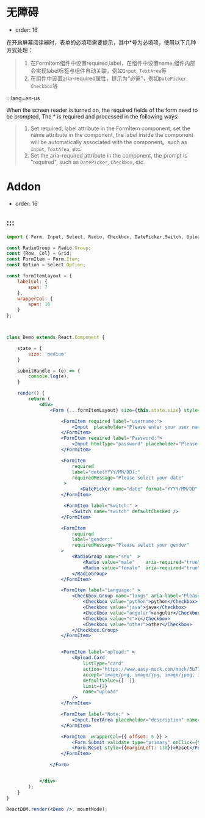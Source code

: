 # 无障碍

- order: 16

在开启屏幕阅读器时，表单的必填项需要提示，其中*号为必填项，使用以下几种方式处理： 
> 1. 在FormItem组件中设置required,label，在组件中设置name,组件内部会实现label标签与组件自动关联，例如`Input`, `TextArea`等
> 2. 在组件中设置aria-required属性，提示为“必需”，例如`DatePicker`, `Checkbox`等
  
:::lang=en-us

When the screen reader is turned on, the required fields of the form need to be prompted, The * is required and processed in the following ways:
> 1. Set required, label attribute in the FormItem component, set the name attribute in the component, the label inside the component will be automatically associated with the component。such as `Input`, `TextArea`, etc.
> 2. Set the aria-required attribute in the component, the prompt is "required", such as `DatePicker`, `Checkbox`, etc.

# Addon

- order: 16

:::
---

````jsx
import { Form, Input, Select, Radio, Checkbox, DatePicker,Switch, Upload,  Grid, Field} from '@alifd/next';

const RadioGroup = Radio.Group;
const {Row, Col} = Grid;
const FormItem = Form.Item;
const Option = Select.Option;

const formItemLayout = {
    labelCol: {
        span: 7
    },
    wrapperCol: {
        span: 16
    }
};



class Demo extends React.Component {

    state = {
        size: 'medium'
    }

    submitHandle = (e) => {
        console.log(e);
    }

    render() {
        return (
            <div>
                <Form {...formItemLayout} size={this.state.size} style={{maxWidth: '500px'}}>

                    <FormItem required label="username:">
                        <Input  placeholder="Please enter your user name" id="username" name="username"/>
                    </FormItem>
                    <FormItem required label="Password:">
                        <Input htmlType="password" placeholder="Please enter your password" id="password" name="password"/>
                    </FormItem>

                    <FormItem  
                        required
                        label="date(YYYY/MM/DD):"
                        requiredMessage="Please select your date"
                     >
                           <DatePicker name="date" format="YYYY/MM/DD"   inputProps={{"aria-required":"true" }}  /> 
                    </FormItem>

                     <FormItem label="Switch:" >
                        <Switch name="switch" defaultChecked />
                    </FormItem>

                    <FormItem
                        required
                        label="gender:"
                        requiredMessage="Please select your gender"
                    >
                        <RadioGroup name="sex"  >
                            <Radio value="male"    aria-required="true">Male</Radio>
                            <Radio value="female"  aria-required="true" >Female</Radio>
                        </RadioGroup>
                    </FormItem>

                    <FormItem label="Language:" >
                        <Checkbox.Group name="langs" aria-label="Please select a programming language">
                            <Checkbox value="python">python</Checkbox>
                            <Checkbox value="java">java</Checkbox>
                            <Checkbox value="angular">angular</Checkbox>
                            <Checkbox value="c">c</Checkbox>
                            <Checkbox value="other">other</Checkbox>
                        </Checkbox.Group>
                    </FormItem>


                    <FormItem label="upload:" >
                        <Upload.Card
                            listType="card"
                            action="https://www.easy-mock.com/mock/5b713974309d0d7d107a74a3/alifd/upload"
                            accept="image/png, image/jpg, image/jpeg, image/gif, image/bmp"
                            defaultValue={[  ]}
                            limit={2}
                            name="upload"
                        />
                    </FormItem>

                    <FormItem label="Note:" >
                        <Input.TextArea placeholder="description" name="remark" />
                    </FormItem>

                    <FormItem  wrapperCol={{ offset: 5 }} >
                        <Form.Submit validate type="primary" onClick={this.submitHandle} style={{marginRight: 7}}>Submit</Form.Submit>
                        <Form.Reset style={{marginLeft: 130}}>Reset</Form.Reset>
                    </FormItem>

                </Form>


            </div>
        );
    }
}

ReactDOM.render(<Demo />, mountNode);
